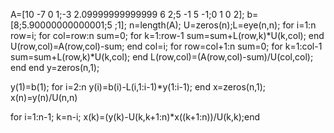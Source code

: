  A=[10 -7 0 1;-3 2.09999999999999 6 2;5 -1 5 -1;0 1 0 2];
b=[8;5.90000000000001;5 ;1];
n=length(A);
U=zeros(n);L=eye(n,n);
for i=1:n
row=i;
for col=row:n
sum=0;
for k=1:row-1
sum=sum+L(row,k)*U(k,col);
end
U(row,col)=A(row,col)-sum;
end
col=i;
for  row=col+1:n
sum=0;
for  k=1:col-1
sum=sum+L(row,k)*U(k,col);
end
L(row,col)=(A(row,col)-sum)/U(col,col);
end
end
y=zeros(n,1);

y(1)=b(1);
for  i=2:n
y(i)=b(i)-L(i,1:i-1)*y(1:i-1);
end
x=zeros(n,1);
x(n)=y(n)/U(n,n)

for i=1:n-1;
k=n-i;
x(k)=(y(k)-U(k,k+1:n)*x((k+1:n))/U(k,k);end